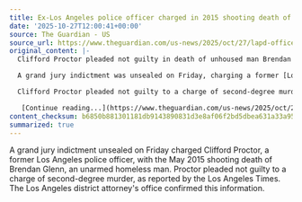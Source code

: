 ```yaml
---
title: Ex-Los Angeles police officer charged in 2015 shooting death of unarmed man
date: '2025-10-27T12:00:41+00:00'
source: The Guardian - US
source_url: https://www.theguardian.com/us-news/2025/oct/27/lapd-officer-charged-homeless-shooting-death-brendan-glenn
original_content: |-
  Clifford Proctor pleaded not guilty in death of unhoused man Brendan Glenn after grand jury indictment unsealed

  A grand jury indictment was unsealed on Friday, charging a former [Los Angeles](https://www.theguardian.com/us-news/los-angeles) police officer in the [May 2015 shooting death](https://www.theguardian.com/us-news/2015/may/07/los-angeles-fatal-shooting-unarmed-homeless-man-brendon-glenn) of an unarmed homeless man in Venice, California, the Los Angeles district attorney’s office said.

  Clifford Proctor pleaded not guilty to a charge of second-degree murder, the Los Angeles Times [reported](https://www.latimes.com/california/story/2025-10-24/ex-lapd-officer-clifford-proctor-murder-indictment) on Friday.

   [Continue reading...](https://www.theguardian.com/us-news/2025/oct/27/lapd-officer-charged-homeless-shooting-death-brendan-glenn)
content_checksum: b6850b881301181db9143890831d3e8af06f2bd5dbea631a33a950efe3152b35
summarized: true
---
```


A grand jury indictment unsealed on Friday charged Clifford Proctor, a former Los Angeles police officer, with the May 2015 shooting death of Brendan Glenn, an unarmed homeless man. Proctor pleaded not guilty to a charge of second-degree murder, as reported by the Los Angeles Times. The Los Angeles district attorney's office confirmed this information.